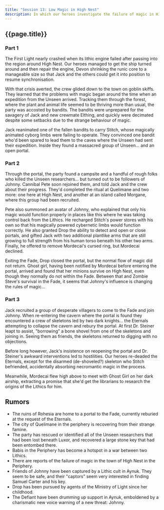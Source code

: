 ```yaml
---
title: "Session 13: Low Magic in High Nest"
description: In which our heroes investigate the failure of magic in High Nest.
---
```


## {{page.title}}

### Part 1

The First Light nearly crashed when its lithic engine failed after passing into the region around High Nest. Our heroes managed to get the ship turned around and then repair the engine, Devon shrinking the runic core to a manageable size so that Jack and the others could get it into position to resume synchronisation.

With that crisis averted, the crew glided down to the town on goblin skiffs. They learned that the problems with magic began around the time when an expedition from the Unseen arrived. Tracking them through the forest, where the plant and animal life seemed to be thriving more than usual, the party was accosted by bandits. The bandits were unprepared for the savagery of Jack and new crewmate Elthing, and quickly were decimated despite some setbacks due to the strange behaviour of magic.

Jack reanimated one of the fallen bandits to carry Stitch, whose magically animated cyborg limbs were failing to operate. They convinced one bandit who'd been spared to lead them to the caves where the Unseen had sent their expedition. Inside they found a massacred group of Unseen... and an open portal.

### Part 2

Through the portal, the party found a campsite and a handful of rough folks who killed the Unseen researchers... but turned out to be followers of Johnny. Cannibal Pete soon rejoined them, and told Jack and the crew about their progress. They'd completed the ritual at Quelimane and two more: one here at High Nest, and another at an island called Morgane, where this group had been recruited.

Pete also summoned an avatar of Johnny, who explained that only his magic would function properly in places like this where he was taking control back from the Lithics. He recharged Stitch's power stores with his own so that his magically powered cybernetic limbs would function correctly. He also granted Drop the ability to detect and open or close portals, and gifted Jack with two additional plantlike arms that are still growing to full strength from his human torso beneath his other two arms. Finally, he offered to remove Mordecai's cursed ring, but Mordecai declined.

Exiting the Fade, Drop closed the portal, but the normal flow of magic did not return. Ghost girl, having been notified by Mordecai before entering the portal, arrived and found that her minions survive on High Nest, even though they normally do not within the Fade. Between that and Zombie Steve's survival in the Fade, it seems that Johnny's influence is changing the rules of magic...

### Part 3

Jack recruited a group of desperate villagers to come to the Fade and join Johnny. When re-entering the cavern where the portal is found they encountered a crew of skeletons led by two dark knights... the Eternals attempting to collapse the cavern and rebury the portal. At first Dr. Steiner leapt to assist, "borrowing" a bone shovel from one of the skeletons and joining in. Seeing them as friends, the skeletons returned to digging with no objections.

Before long however, Jack's insistence on reopening the portal and Dr. Steiner's awkward interventions led to hostilities. Our heroes re-deaded the Eternals, except for the disarmed (de-shoveled?) skeleton who Stitch befriended, accidentally absorbing necromantic magic in the process.

Meanwhile, Mordecai flew high above to meet with Ghost Girl on her dark airship, extracting a promise that she'd get the librarians to research the origins of the Lithics for him.

## Rumors
* The ruins of Rohesia are home to a portal to the Fade, currently reburied at the request of the Eternals.
* The city of Quelimane in the periphery is recovering from their strange famine.
* The party has rescued or identified all of the Unseen researchers that had been lost beneath Luxor, and recovered a large stone key that had been entombed there.
* Babis in the Periphery has become a hotspot in a war between two Lithics.
* There are reports of the failure of magic in the town of High Nest in the Periphery.
* Friends of Johnny have been captured by a Lithic cult in Aynuk. They seem to be safe, and their "captors" seem very interested in finding Samuel Carter and his key.
* Drop has been pursued by agents of the Ministry of Light since her childhood.
* The Defiant have been drumming up support in Aynuk, emboldened by a charismatic new voice warning of a new threat: Johnny.
